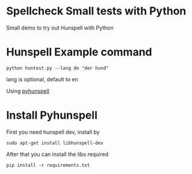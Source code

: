 # Spellcheck Small tests with Python
Small demo to try out Hunspell with Python

# Hunspell Example command

```python huntest.py --lang de "der hund"```

lang is optional, default to en

Using [pyhunspell](https://github.com/blatinier/pyhunspell) 

# Install Pyhunspell

First you need hunspell dev, install by

```
sudo apt-get install libhunspell-dev
```

After that you can install the libs required

```
pip install -r requirements.txt
```

